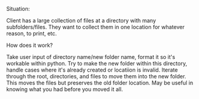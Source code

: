 Situation:

Client has a large collection of files at a directory with many subfolders/files. 
They want to collect them in one location for whatever reason, to print, etc.

How does it work?

Take user input of directory name/new folder name, format it so it's workable within python.
Try to make the new folder within this directory, handle cases where it's already created or locatiion is invalid.
Iterate through the root, directories, and files to move them into the new folder.
This moves the files but preserves the old folder location. May be useful in knowing what you had before you moved it all.


